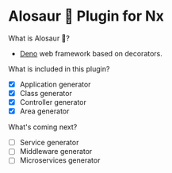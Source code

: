 # Alosaur 🦖 Plugin for Nx

What is Alosaur 🦖?
 - [Deno](https://github.com/denoland) web framework based on decorators.

What is included in this plugin?
 - [x] Application generator
 - [x] Class generator
 - [x] Controller generator
 - [x] Area generator

What's coming next?
 - [ ] Service generator
 - [ ] Middleware generator
 - [ ] Microservices generator
